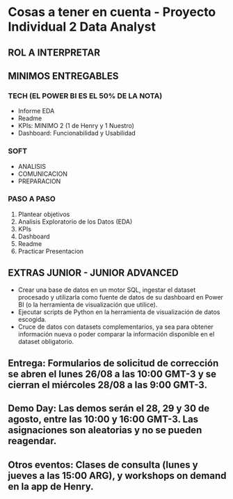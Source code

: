 # Cosas a tener en cuenta - Proyecto Individual 2 Data Analyst
## ROL A INTERPRETAR

## MINIMOS ENTREGABLES

### TECH (EL POWER BI ES EL 50% DE LA NOTA)

* Informe EDA
* Readme
* KPIs: MINIMO 2 (1 de Henry y 1 Nuestro)
* Dashboard: Funcionabilidad y Usabilidad

### SOFT

* ANALISIS
* COMUNICACION
* PREPARACION

### PASO A PASO

1. Plantear objetivos
2. Analisis Exploratorio de los Datos (EDA)
3. KPIs
4. Dashboard
5. Readme
6. Practicar Presentacion


## EXTRAS JUNIOR - JUNIOR ADVANCED

* Crear una base de datos en un motor SQL, ingestar el dataset procesado y utilizarla como fuente de datos de su dashboard en Power BI (o la herramienta de visualización que utilice).
* Ejecutar scripts de Python en la herramienta de visualización de datos escogida.
* Cruce de datos con datasets complementarios, ya sea para obtener información nueva o poder comparar la información disponible en el dataset obligatorio.

## Entrega: Formularios de solicitud de corrección se abren el lunes 26/08 a las 10:00 GMT-3 y se cierran el miércoles 28/08 a las 9:00 GMT-3.

## Demo Day: Las demos serán el 28, 29 y 30 de agosto, entre las 10:00 y 16:00 GMT-3. Las asignaciones son aleatorias y no se pueden reagendar.

## Otros eventos: Clases de consulta (lunes y jueves a las 15:00 ARG), y workshops on demand en la app de Henry.
